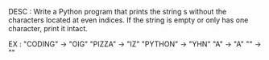 DESC : 
    Write a Python program that prints the string s without the characters located at even indices.
    If the string is empty or only has one character, print it intact.

EX : 
    "CODING" -> "OIG"
    "PIZZA" -> "IZ"
    "PYTHON" -> "YHN"
    "A" -> "A"
    "" -> ""